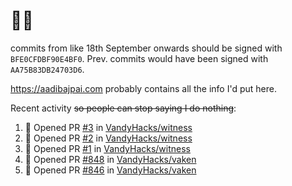 # 👋🏻
<!--
**aadibajpai/aadibajpai** is a ✨ _special_ ✨ repository because its `README.md` (this file) appears on your GitHub profile.
-->
commits from like 18th September onwards should be signed with `BFE0CFDBF90E4BF0`. Prev. commits would have been signed with `AA75B83DB24703D6`.

https://aadibajpai.com probably contains all the info I'd put here.

Recent activity ~~so people can stop saying I do nothing~~:
<!--START_SECTION:activity-->
1. 💪 Opened PR [#3](https://github.com/VandyHacks/witness/pull/3) in [VandyHacks/witness](https://github.com/VandyHacks/witness)
2. 💪 Opened PR [#2](https://github.com/VandyHacks/witness/pull/2) in [VandyHacks/witness](https://github.com/VandyHacks/witness)
3. 💪 Opened PR [#1](https://github.com/VandyHacks/witness/pull/1) in [VandyHacks/witness](https://github.com/VandyHacks/witness)
4. 💪 Opened PR [#848](https://github.com/VandyHacks/vaken/pull/848) in [VandyHacks/vaken](https://github.com/VandyHacks/vaken)
5. 💪 Opened PR [#846](https://github.com/VandyHacks/vaken/pull/846) in [VandyHacks/vaken](https://github.com/VandyHacks/vaken)
<!--END_SECTION:activity-->
